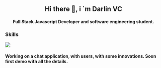 <h2 align="center">Hi there 👋, i `m Darlin VC</h2>
<h4 align="center">Full Stack Javascript Developer and software engineering student.</h4>

<h3>Skills</h3>
<img src="https://pluralsight2.imgix.net/paths/images/javascript-542e10ea6e.png">
<h4 >Working on a chat application, with users, with some innovations. Soon first demo with all the details.</h4>
